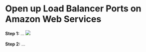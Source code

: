 # Open up Load Balancer Ports on Amazon Web Services

<b>Step 1:</b>  ...
<img src="../images/06-ports-amazon-setup/aws—ports-01.png"/><br>
<br><b>Step 2:</b> ...
